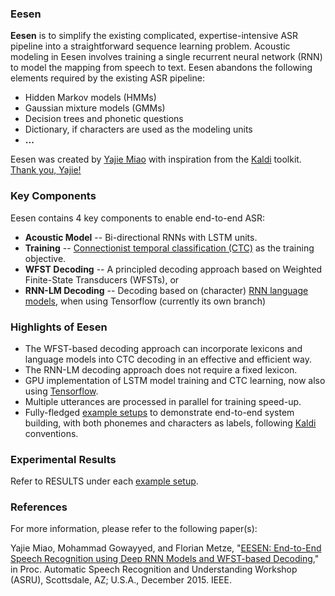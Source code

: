 ### Eesen

**Eesen** is to simplify the existing complicated, expertise-intensive ASR pipeline into a straightforward sequence learning problem. Acoustic modeling in Eesen involves training a single recurrent neural network (RNN) to model the mapping from speech to text. Eesen abandons the following elements required by the existing ASR pipeline:

* Hidden Markov models (HMMs)
* Gaussian mixture models (GMMs)
* Decision trees and phonetic questions
* Dictionary, if characters are used as the modeling units
* **...**

Eesen was created by [Yajie Miao](http://www.cs.cmu.edu/~ymiao) with inspiration from the [Kaldi](https://github.com/kaldi-asr/kaldi) toolkit. [Thank you, Yajie!](https://www.youcaring.com/iscainternationalspeechcommunicationassociation-815026)

### Key Components

Eesen contains 4 key components to enable end-to-end ASR:
* **Acoustic Model**  -- Bi-directional RNNs with LSTM units.
* **Training**        -- [Connectionist temporal classification (CTC)](http://www.machinelearning.org/proceedings/icml2006/047_Connectionist_Tempor.pdf) as the training objective.
* **WFST Decoding**   -- A principled decoding approach based on Weighted Finite-State Transducers (WFSTs), or 
* **RNN-LM Decoding** -- Decoding based on (character) [RNN language models](https://arxiv.org/abs/1408.2873), when using Tensorflow (currently its own branch)

### Highlights of Eesen

* The WFST-based decoding approach can incorporate lexicons and language models into CTC decoding in an effective and efficient way.
* The RNN-LM decoding approach does not require a fixed lexicon.
* GPU implementation of LSTM model training and CTC learning, now also using [Tensorflow](https://www.tensorflow.org/).
* Multiple utterances are processed in parallel for training speed-up.
* Fully-fledged [example setups](asr_egs/) to demonstrate end-to-end system building, with both phonemes and characters as labels, following [Kaldi](https://github.com/kaldi-asr/kaldi) conventions.

### Experimental Results

Refer to RESULTS under each [example setup](asr_egs/).

### References

For more information, please refer to the following paper(s):

Yajie Miao, Mohammad Gowayyed, and Florian Metze, "[EESEN: End-to-End Speech Recognition using Deep RNN Models and WFST-based Decoding](http://arxiv.org/abs/1507.08240)," in Proc. Automatic Speech Recognition and Understanding Workshop (ASRU), Scottsdale, AZ; U.S.A., December 2015. IEEE.

